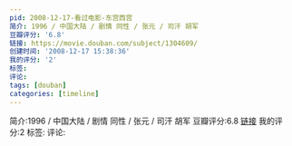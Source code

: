```yaml
---
pid: 2008-12-17-看过电影-东宫西宫
简介: 1996 / 中国大陆 / 剧情 同性 / 张元 / 司汗 胡军
豆瓣评分: '6.8'
链接: https://movie.douban.com/subject/1304609/
创建时间: '2008-12-17 15:38:36'
我的评分: '2'
标签:
评论:
tags: [douban]
categories: [timeline]
---
```

简介:1996 / 中国大陆 / 剧情 同性 / 张元 / 司汗 胡军
豆瓣评分:6.8
[链接](https://movie.douban.com/subject/1304609/)
我的评分:2
标签:
评论:
